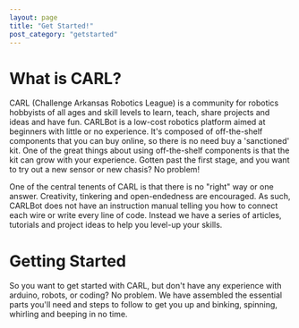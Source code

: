 ```yaml
---
layout: page
title: "Get Started!"
post_category: "getstarted"
---
```


# What is CARL?

CARL (Challenge Arkansas Robotics League) is a community for robotics hobbyists of all ages and skill levels to learn, teach, share projects and ideas and have fun. CARLBot is a low-cost robotics platform aimed at beginners with little or no experience. It's composed of off-the-shelf components that you can buy online, so there is no need buy a 'sanctioned' kit. One of the great things about using off-the-shelf components is that the kit can grow with your experience. Gotten past the first stage, and you want to try out a new sensor or new chasis? No problem! 

One of the central tenents of CARL is that there is no "right" way or one answer. Creativity, tinkering and open-endedness are encouraged. As such, CARLBot does not have an instruction manual telling you how to connect each wire or write every line of code. Instead we have a series of articles, tutorials and project ideas to help you level-up your skills.

# Getting Started

So you want to get started with CARL, but don't have any experience with arduino, robots, or coding? No problem. We have assembled the essential parts you'll need and steps to follow to get you up and binking, spinning, whirling and beeping in no time. 

